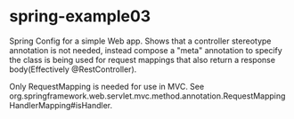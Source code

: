 spring-example03
================

Spring Config for a simple Web app.
Shows that a controller stereotype annotation is not needed, instead compose a "meta" annotation to specify the class is being used for request mappings that also return a response body(Effectively @RestController).

Only RequestMapping is needed for use in MVC.
See org.springframework.web.servlet.mvc.method.annotation.RequestMappingHandlerMapping#isHandler.
